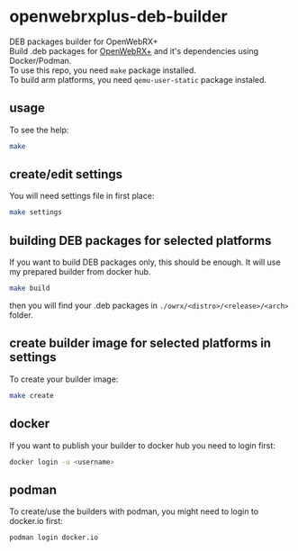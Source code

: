 # openwebrxplus-deb-builder
DEB packages builder for OpenWebRX+  
Build .deb packages for [OpenWebRX+](https://github.com/luarvique/openwebrx) and it's dependencies using Docker/Podman.  
To use this repo, you need `make` package installed.  
To build arm platforms, you need `qemu-user-static` package instaled.

## usage
To see the help:
```sh
make
```

## create/edit settings
You will need settings file in first place:
```sh
make settings
```

## building DEB packages for selected platforms
If you want to build DEB packages only, this should be enough.
It will use my prepared builder from docker hub.
```sh
make build
```
then you will find your .deb packages in `./owrx/<distro>/<release>/<arch>` folder.

## create builder image for selected platforms in settings
To create your builder image:
```sh
make create
```

## docker
If you want to publish your builder to docker hub you need to login first:
```sh
docker login -u <username>
```

## podman
To create/use the builders with podman, you might need to login to docker.io first:
```sh
podman login docker.io
```


